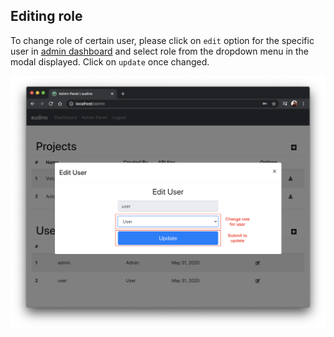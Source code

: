 ## Editing role

To change role of certain user, please click on `edit` option for the specific user in [admin dashboard](./admin-dashboard.md) and select role from the dropdown menu in the modal displayed. Click on `update` once changed.

[![Editing role](../assets/edit-role.png)](../assets/edit-role.png)

